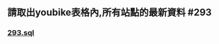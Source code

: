 ## 請取出youbike表格內,所有站點的最新資料 #293

### [293.sql](https://github.com/Ian092/Ian_window/blob/main/homework/issue293/293.sql)




